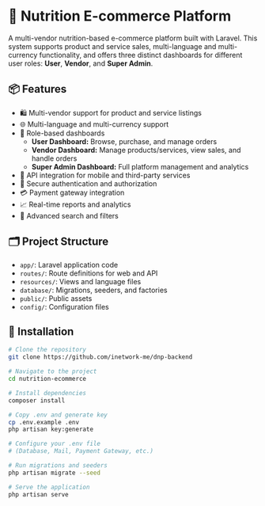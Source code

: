 # 🛒 Nutrition E-commerce Platform

A multi-vendor nutrition-based e-commerce platform built with Laravel. This system supports product and service sales, multi-language and multi-currency functionality, and offers three distinct dashboards for different user roles: **User**, **Vendor**, and **Super Admin**.

## 📦 Features

- 🛍️ Multi-vendor support for product and service listings
- 🌐 Multi-language and multi-currency support
- 🔐 Role-based dashboards
  - **User Dashboard:** Browse, purchase, and manage orders
  - **Vendor Dashboard:** Manage products/services, view sales, and handle orders
  - **Super Admin Dashboard:** Full platform management and analytics
- 🔗 API integration for mobile and third-party services
- 🧾 Secure authentication and authorization
- 💳 Payment gateway integration
- 📈 Real-time reports and analytics
- 🧠 Advanced search and filters

## 🗂️ Project Structure

- `app/`: Laravel application code
- `routes/`: Route definitions for web and API
- `resources/`: Views and language files
- `database/`: Migrations, seeders, and factories
- `public/`: Public assets
- `config/`: Configuration files

## 🚀 Installation

```bash
# Clone the repository
git clone https://github.com/inetwork-me/dnp-backend

# Navigate to the project
cd nutrition-ecommerce

# Install dependencies
composer install

# Copy .env and generate key
cp .env.example .env
php artisan key:generate

# Configure your .env file
# (Database, Mail, Payment Gateway, etc.)

# Run migrations and seeders
php artisan migrate --seed

# Serve the application
php artisan serve
